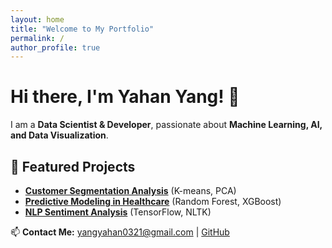 ```yaml
---
layout: home
title: "Welcome to My Portfolio"
permalink: /
author_profile: true
---
```


# Hi there, I'm Yahan Yang! 👋

I am a **Data Scientist & Developer**, passionate about **Machine Learning, AI, and Data Visualization**.

## 📌 Featured Projects
- **[Customer Segmentation Analysis](#)** (K-means, PCA)
- **[Predictive Modeling in Healthcare](#)** (Random Forest, XGBoost)
- **[NLP Sentiment Analysis](#)** (TensorFlow, NLTK)

📫 **Contact Me:** [yangyahan0321@gmail.com](mailto:yangyahan0321@gmail.com) | [GitHub](https://github.com/amber-y321)
